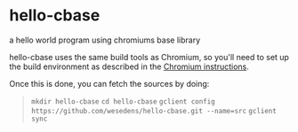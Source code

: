 hello-cbase
===========

a hello world program using chromiums base library


hello-cbase uses the same build tools as Chromium, so you'll need to set up the build environment as described in the [Chromium instructions](http://www.chromium.org/developers).

Once this is done, you can fetch the sources by doing:

>`mkdir hello-cbase`
>`cd hello-cbase`
>`gclient config https://github.com/wesedens/hello-cbase.git --name=src`
>`gclient sync`
